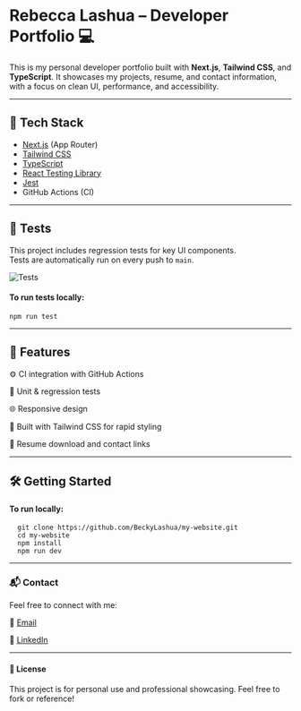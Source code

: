 # Rebecca Lashua – Developer Portfolio 💻

This is my personal developer portfolio built with **Next.js**, **Tailwind CSS**, and **TypeScript**. It showcases my projects, resume, and contact information, with a focus on clean UI, performance, and accessibility.

---

## 🚀 Tech Stack

- [Next.js](https://nextjs.org/) (App Router)
- [Tailwind CSS](https://tailwindcss.com/)
- [TypeScript](https://www.typescriptlang.org/)
- [React Testing Library](https://testing-library.com/)
- [Jest](https://jestjs.io/)
- GitHub Actions (CI)

---

## 🧪 Tests

This project includes regression tests for key UI components.  
Tests are automatically run on every push to `main`.

![Tests](https://github.com/BeckyLashua/my-website/actions/workflows/test.yml/badge.svg)

#### To run tests locally:
```
npm run test
```

---

## 📄 Features
⚙️ CI integration with GitHub Actions

🧪 Unit & regression tests

🌐 Responsive design

🎨 Built with Tailwind CSS for rapid styling

📁 Resume download and contact links

---

## 🛠️ Getting Started

#### To run locally:
```
  git clone https://github.com/BeckyLashua/my-website.git
  cd my-website
  npm install
  npm run dev
```


---

### 📬 Contact
Feel free to connect with me:

📧 [Email](beckylashua@gmail.com)

💼 [LinkedIn](https://www.linkedin.com/in/rebecca-lashua-a75096231/)


---

#### 📃 License
This project is for personal use and professional showcasing. Feel free to fork or reference!
